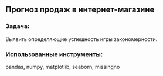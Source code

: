## Прогноз продаж в интернет-магазине
### Задача:
Выявить определяющие успешность игры закономерности.

### Использованные инструменты:
pandas, numpy, matplotlib, seaborn, missingno 
